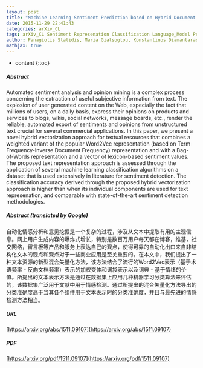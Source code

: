 ```yaml
---
layout: post
title: "Machine Learning Sentiment Prediction based on Hybrid Document Representation"
date: 2015-11-29 22:41:43
categories: arXiv_CL
tags: arXiv_CL Sentiment Represenation Classification Language_Model Prediction Detection
author: Panagiotis Stalidis, Maria Giatsoglou, Konstantinos Diamantaras, George Sarigiannidis, Konstantinos Ch. Chatzisavvas
mathjax: true
---
```


* content
{:toc}

##### Abstract
Automated sentiment analysis and opinion mining is a complex process concerning the extraction of useful subjective information from text. The explosion of user generated content on the Web, especially the fact that millions of users, on a daily basis, express their opinions on products and services to blogs, wikis, social networks, message boards, etc., render the reliable, automated export of sentiments and opinions from unstructured text crucial for several commercial applications. In this paper, we present a novel hybrid vectorization approach for textual resources that combines a weighted variant of the popular Word2Vec representation (based on Term Frequency-Inverse Document Frequency) representation and with a Bag- of-Words representation and a vector of lexicon-based sentiment values. The proposed text representation approach is assessed through the application of several machine learning classification algorithms on a dataset that is used extensively in literature for sentiment detection. The classification accuracy derived through the proposed hybrid vectorization approach is higher than when its individual components are used for text represenation, and comparable with state-of-the-art sentiment detection methodologies.

##### Abstract (translated by Google)
自动化情感分析和意见挖掘是一个复杂的过程，涉及从文本中提取有用的主观信息。网上用户生成内容的爆炸式增长，特别是数百万用户每天都在博客，维基，社交网络，留言板等产品和服务上表达自己的观点，使得可靠的自动化出口来自非结构化文本的观点和观点对于一些商业应用是至关重要的。在本文中，我们提出了一种文本资源的新型混合矢量化方法，该方法结合了流行的Word2Vec表示（基于术语频率 - 反向文档频率）表示的加权变体和词袋表示以及词典 - 基于情绪的价值。所提出的文本表示方法是通过在数据集上应用几种机器学习分类算法来评估的，该数据集广泛用于文献中用于情感检测。通过所提出的混合矢量化方法导出的分类准确度高于当其各个组件用于文本表示时的分类准确度，并且与最先进的情感检测方法相当。

##### URL
[https://arxiv.org/abs/1511.09107](https://arxiv.org/abs/1511.09107)

##### PDF
[https://arxiv.org/pdf/1511.09107](https://arxiv.org/pdf/1511.09107)

